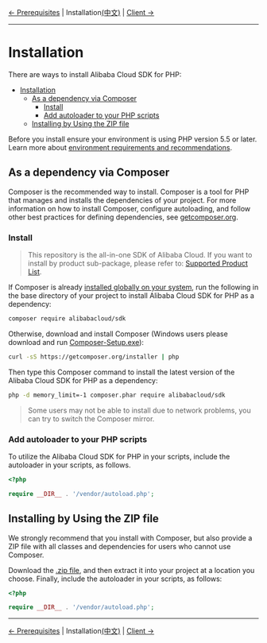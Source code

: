 [← Prerequisites](/docs/en-US/0-Prerequisites.md) | Installation[(中文)](/docs/zh-CN/1-Installation.md) | [Client →](https://github.com/aliyun/openapi-sdk-php-client/blob/master/docs/en-US/2-Client.md)
***

# Installation

There are ways to install Alibaba Cloud SDK for PHP:

- [Installation](#installation)
  - [As a dependency via Composer](#as-a-dependency-via-composer)
    - [Install](#install)
    - [Add autoloader to your PHP scripts](#add-autoloader-to-your-php-scripts)
  - [Installing by Using the ZIP file](#installing-by-using-the-zip-file)

Before you install ensure your environment is using PHP version 5.5 or later. Learn more about [environment requirements and recommendations](/docs/en-US/0-Prerequisites.md).

## As a dependency via Composer

Composer is the recommended way to install. Composer is a tool for PHP that manages and installs the dependencies of your project. For more information on how to install Composer, configure autoloading, and follow other best practices for defining dependencies, see [getcomposer.org](https://getcomposer.org).

### Install

> This repository is the all-in-one SDK of Alibaba Cloud. If you want to install by product sub-package, please refer to: [Supported Product List](/SUPPORTED-EN.md).

If Composer is already [installed globally on your system](https://getcomposer.org/doc/00-intro.md#globally), run the following in the base directory of your project to install Alibaba Cloud SDK for PHP as a dependency:

```bash
composer require alibabacloud/sdk
```

Otherwise, download and install Composer (Windows users please download and run [Composer-Setup.exe](https://getcomposer.org/Composer-Setup.exe)):

```bash
curl -sS https://getcomposer.org/installer | php
```

Then type this Composer command to install the latest version of the Alibaba Cloud SDK for PHP as a dependency:

```bash
php -d memory_limit=-1 composer.phar require alibabacloud/sdk
```

> Some users may not be able to install due to network problems, you can try to switch the Composer mirror.

### Add autoloader to your PHP scripts

To utilize the Alibaba Cloud SDK for PHP in your scripts, include the autoloader in your scripts, as follows.

```php
<?php

require __DIR__ . '/vendor/autoload.php'; 
```

## Installing by Using the ZIP file

We strongly recommend that you install with Composer, but also provide a ZIP file with all classes and dependencies for users who cannot use Composer.

Download the [.zip file](http://aliyunsdk-pages.alicdn.com/php-sdk/sdk.zip), and then extract it into your project at a location you choose. Finally, include the autoloader in your scripts, as follows:

```php
<?php

require __DIR__ . '/vendor/autoload.php'; 
```

***
[← Prerequisites](/docs/en-US/0-Prerequisites.md) | Installation[(中文)](/docs/zh-CN/1-Installation.md) | [Client →](https://github.com/aliyun/openapi-sdk-php-client/blob/master/docs/en-US/2-Client.md)
